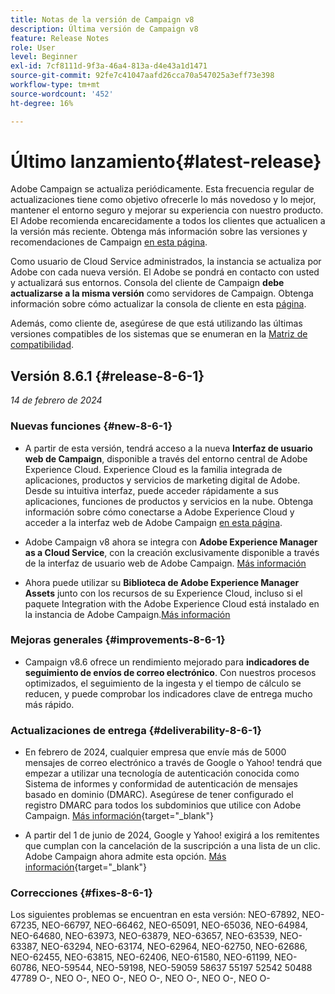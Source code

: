 ```yaml
---
title: Notas de la versión de Campaign v8
description: Última versión de Campaign v8
feature: Release Notes
role: User
level: Beginner
exl-id: 7cf8111d-9f3a-46a4-813a-d4e43a1d1471
source-git-commit: 92fe7c41047aafd26cca70a547025a3eff73e398
workflow-type: tm+mt
source-wordcount: '452'
ht-degree: 16%

---
```


# Último lanzamiento{#latest-release}

Adobe Campaign se actualiza periódicamente. Esta frecuencia regular de actualizaciones tiene como objetivo ofrecerle lo más novedoso y lo mejor, mantener el entorno seguro y mejorar su experiencia con nuestro producto. El Adobe recomienda encarecidamente a todos los clientes que actualicen a la versión más reciente. Obtenga más información sobre las versiones y recomendaciones de Campaign [en esta página](upgrades.md).

Como usuario de Cloud Service administrados, la instancia se actualiza por Adobe con cada nueva versión. El Adobe se pondrá en contacto con usted y actualizará sus entornos. Consola del cliente de Campaign **debe actualizarse a la misma versión** como servidores de Campaign. Obtenga información sobre cómo actualizar la consola de cliente en esta [página](../start/connect.md#upgrade-ac-console).

Además, como cliente de, asegúrese de que está utilizando las últimas versiones compatibles de los sistemas que se enumeran en la [Matriz de compatibilidad](compatibility-matrix.md).


## Versión 8.6.1 {#release-8-6-1}

_14 de febrero de 2024_


### Nuevas funciones {#new-8-6-1}

* A partir de esta versión, tendrá acceso a la nueva **Interfaz de usuario web de Campaign**, disponible a través del entorno central de Adobe Experience Cloud. Experience Cloud es la familia integrada de aplicaciones, productos y servicios de marketing digital de Adobe. Desde su intuitiva interfaz, puede acceder rápidamente a sus aplicaciones, funciones de productos y servicios en la nube. Obtenga información sobre cómo conectarse a Adobe Experience Cloud y acceder a la interfaz web de Adobe Campaign [en esta página](campaign-ui.md#ac-web-ui).


* Adobe Campaign v8 ahora se integra con **Adobe Experience Manager as a Cloud Service**, con la creación exclusivamente disponible a través de la interfaz de usuario web de Adobe Campaign. [Más información](../connect/ac-aem.md)

* Ahora puede utilizar su **Biblioteca de Adobe Experience Manager Assets** junto con los recursos de su Experience Cloud, incluso si el paquete Integration with the Adobe Experience Cloud está instalado en la instancia de Adobe Campaign.[Más información](../connect/ac-aem.md#assets-library)

### Mejoras generales {#improvements-8-6-1}

* Campaign v8.6 ofrece un rendimiento mejorado para **indicadores de seguimiento de envíos de correo electrónico**. Con nuestros procesos optimizados, el seguimiento de la ingesta y el tiempo de cálculo se reducen, y puede comprobar los indicadores clave de entrega mucho más rápido.


### Actualizaciones de entrega {#deliverability-8-6-1}

* En febrero de 2024, cualquier empresa que envíe más de 5000 mensajes de correo electrónico a través de Google o Yahoo! tendrá que empezar a utilizar una tecnología de autenticación conocida como Sistema de informes y conformidad de autenticación de mensajes basado en dominio (DMARC). Asegúrese de tener configurado el registro DMARC para todos los subdominios que utilice con Adobe Campaign. [Más información](https://experienceleague.adobe.com/docs/deliverability-learn/deliverability-best-practice-guide/additional-resources/technotes/implement-dmarc.html?lang=es){target="_blank"}

* A partir del 1 de junio de 2024, Google y Yahoo! exigirá a los remitentes que cumplan con la cancelación de la suscripción a una lista de un clic. Adobe Campaign ahora admite esta opción. [Más información](https://experienceleague.adobe.com/docs/deliverability-learn/deliverability-best-practice-guide/additional-resources/campaign/acc-technical-recommendations.html#one-click-list-unsubscribe){target="_blank"}


### Correcciones {#fixes-8-6-1}

Los siguientes problemas se encuentran en esta versión: NEO-67892, NEO-67235, NEO-66797, NEO-66462, NEO-65091, NEO-65036, NEO-64984, NEO-64680, NEO-63973, NEO-63879, NEO-63657, NEO-63539, NEO-63387, NEO-63294, NEO-63174, NEO-62964, NEO-62750, NEO-62686, NEO-62455, NEO-63815, NEO-62406, NEO-61580, NEO-61199, NEO-60786, NEO-59544, NEO-59198, NEO-59059 58637 55197 52542 50488 47789 O-, NEO O-, NEO O-, NEO O-, NEO O-, NEO O-, NEO O-